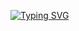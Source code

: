 [![Typing SVG](https://readme-typing-svg.demolab.com?font=&pause=1000&color=00F70E&width=435&lines=Ol%C3%A1%2C+sou+Yung+Takashi%2C+ou+takashito;me+chame+como+preferir;sou+um+programador;adoro+fazer+malwares+em+C%2B%2B;estou+me+aventurando+em+C%2B%2B;poucos+ir%C3%A3o+me+entender;mas+isso+%C3%A9+apenas+por+hobbie%2C+XD)](https://git.io/typing-svg)

